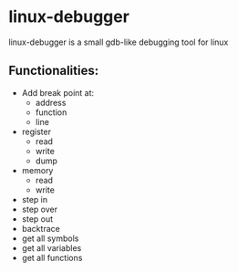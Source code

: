 # linux-debugger

linux-debugger is a small gdb-like debugging tool for linux

## Functionalities:
- Add break point at:
    - address
    - function
    - line
- register
    - read
    - write
    - dump
- memory
    - read
    - write
- step in
- step over
- step out
- backtrace
- get all symbols
- get all variables
- get all functions